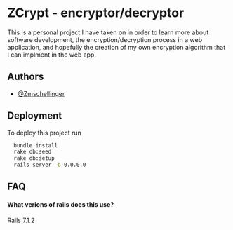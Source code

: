 # ZCrypt - encryptor/decryptor

This is a personal project I have taken on in order to learn more about software development, the encryption/decryption process in a web application, and hopefully the creation of my own encryption algorithm that I can implment in the web app. 



## Authors

- [@Zmschellinger](https://www.github.com/Zmschellinger)


## Deployment

To deploy this project run

```bash
  bundle install
  rake db:seed
  rake db:setup
  rails server -b 0.0.0.0
```


## FAQ

#### What verions of rails does this use?

Rails 7.1.2
